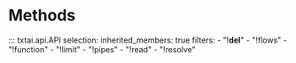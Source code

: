 # Methods

::: txtai.api.API
    selection:
        inherited_members: true
        filters:
            - "!__del__"
            - "!flows"
            - "!function"
            - "!limit"
            - "!pipes"
            - "!read"
            - "!resolve"
